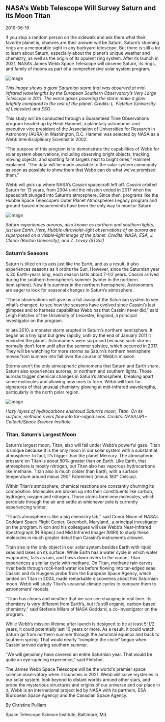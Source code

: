 ## NASA’s Webb Telescope Will Survey Saturn and its Moon Titan
2019-06-19

If you stop a random person on the sidewalk and ask them what their favorite planet is, chances are their answer will be Saturn. Saturn’s stunning rings are a memorable sight in any backyard telescope. But there is still a lot to learn about Saturn, especially about the planet’s unique weather and chemistry, as well as the origin of its opulent ring system. After its launch in 2021, NASA’s James Webb Space Telescope will observe Saturn, its rings, and family of moons as part of a comprehensive solar system program.

![image](https://user-images.githubusercontent.com/4047392/186256470-7b71e776-b3aa-4b5d-b591-55778b10fb22.png)

_This image shows a giant Saturnian storm that was observed at mid-infrared wavelengths by the European Southern Observatory’s Very Large Telescope in 2011. The warm gases powering the storm make it glow brightly compared to the rest of the planet.
Credits: L. Fletcher (University of Leicester) and ESO_

This study will be conducted through a Guaranteed Time Observations program headed up by Heidi Hammel, a planetary astronomer and executive vice president of the Association of Universities for Research in Astronomy (AURA) in Washington, D.C. Hammel was selected by NASA as a Webb Interdisciplinary Scientist in 2002.

“The purpose of this program is to demonstrate the capabilities of Webb for solar system observations, including observing bright objects, tracking moving objects, and spotting faint targets next to bright ones,” Hammel explained. “The data will be made available to the solar system community as soon as possible to show them that Webb can do what we’ve promised them.”

Webb will pick up where NASA’s Cassini spacecraft left off. Cassini orbited Saturn for 13 years, from 2004 until the mission ended in 2017 when the spacecraft plunged into Saturn’s atmosphere. Since then, programs like the Hubble Space Telescope’s Outer Planet Atmospheres Legacy program and ground-based measurements have been the only way to monitor Saturn.

![image](https://user-images.githubusercontent.com/4047392/186256504-c362f745-2ca5-44e2-bc4f-28044bec8c22.png)

_Saturn experiences auroras, also known as northern and southern lights, just like Earth. Here, Hubble ultraviolet-light observations of an aurora are superposed on a visible-light image of the planet.
Credits: NASA, ESA, J. Clarke (Boston University), and Z. Levay (STScI)_

### Saturn’s Seasons

Saturn is tilted on its axis just like the Earth, and as a result, it also experiences seasons as it orbits the Sun. However, since the Saturnian year is 30 Earth-years long, each season lasts about 7-1/2 years. Cassini arrived during the southern hemisphere’s summer (winter in the northern hemisphere). Now it is summer in the northern hemisphere. Astronomers are eager to look for seasonal changes in Saturn’s atmosphere.

“These observations will give us a full assay of the Saturnian system to see what’s changed, to see how the seasons have evolved since Cassini’s last glimpses and to harness capabilities Webb has that Cassini never did,” said Leigh Fletcher of the University of Leicester, England, a principal investigator on the program.

In late 2010, a monster storm erupted in Saturn’s northern hemisphere. It began as a tiny spot but grew rapidly, until by the end of January 2011 it encircled the planet. Astronomers were surprised because such storms normally don’t form until after the summer solstice, which occurred in 2017. They will be watching for more storms as Saturn’s northern hemisphere moves from summer into fall over the course of Webb’s mission.

Storms aren’t the only atmospheric phenomena that Saturn and Earth share. Saturn also experiences auroras, or northern and southern lights. Those auroras trigger chemical changes in Saturn’s atmosphere, breaking apart some molecules and allowing new ones to form. Webb will look for signatures of that unusual chemistry glowing at mid-infrared wavelengths, particularly in the north polar region.

![image](https://user-images.githubusercontent.com/4047392/186256550-bf3561bf-4f71-404f-80a5-603b1143d83c.png)

_Hazy layers of hydrocarbons enshroud Saturn’s moon, Titan. On its surface, methane rivers flow into tar-edged seas.
Credits: NASA/JPL-Caltech/Space Science Institute_

### Titan, Saturn’s Largest Moon

Saturn’s largest moon, Titan, also will fall under Webb’s powerful gaze. Titan is unique because it is the only moon in our solar system with a substantial atmosphere. In fact, it’s bigger than the planet Mercury. The atmospheric pressure on Titan is about 50% greater than on Earth. Like Earth, that atmosphere is mostly nitrogen, but Titan also has vaporous hydrocarbons like methane. Titan also is much colder than Earth, with a surface temperature around minus 290° Fahrenheit (minus 180° Celsius).

Within Titan’s atmosphere, chemical reactions are constantly churning its composition. Molecules are broken up into their constituents like carbon, hydrogen, oxygen and nitrogen. Those atoms form new molecules, which percolate through the air and settle at whichever pole is currently experiencing winter.

“Titan’s atmosphere is like a big chemistry lab,” said Conor Nixon of NASA’s Goddard Space Flight Center, Greenbelt, Maryland., a principal investigator on the program. Nixon and his colleagues will use Webb’s Near-Infrared Spectrograph (NIRSpec) and Mid Infrared Imager (MIRI) to study these molecules in much greater detail than Cassini’s instruments allowed.

Titan also is the only object in our solar system besides Earth with liquid seas and lakes on its surface. While Earth has a water cycle in which water evaporates, falls as rain, and flows down rivers to the ocean, Titan experiences a similar cycle with methane. On Titan, methane rain carves river beds through rock-hard water ice before flowing into tar-edged seas. Cassini and its Huygens probe from the European Space Agency, which landed on Titan in 2004, made remarkable discoveries about this Saturnian moon. Webb will study Titan’s seasonal climate cycles to compare them to astronomers’ models.

“Titan has clouds and weather that we can see changing in real time. Its chemistry is very different from Earth’s, but it’s still organic, carbon-based chemistry,” said Stefanie Milam of NASA Goddard, a co-investigator on the program.

While Webb’s mission lifetime after launch is designed to be at least 5-1/2 years, it could potentially last 10 years or more. As a result, it could watch Saturn go from northern summer through the autumnal equinox and back to southern spring. That would nearly “complete the circle” begun when Cassini arrived during southern summer.

“We will genuinely have covered an entire Saturnian year. That would be quite an eye-opening experience,” said Fletcher.

The James Webb Space Telescope will be the world's premier space science observatory when it launches in 2021. Webb will solve mysteries in our solar system, look beyond to distant worlds around other stars, and probe the mysterious structures and origins of our universe and our place in it. Webb is an international project led by NASA with its partners, ESA (European Space Agency) and the Canadian Space Agency.

By Christine Pulliam

Space Telescope Science Institute, Baltimore, Md.
